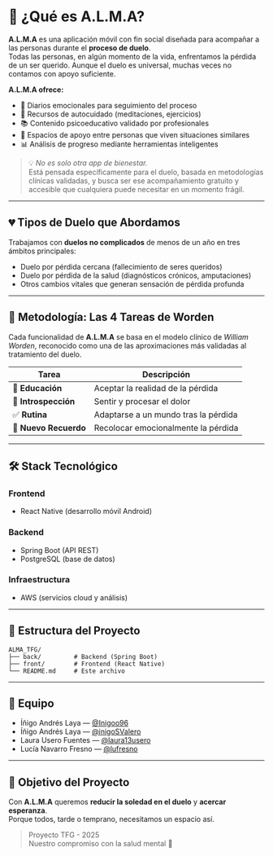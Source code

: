 # 🧠 ¿Qué es A.L.M.A?

**A.L.M.A** es una aplicación móvil con fin social diseñada para acompañar a las personas durante el **proceso de duelo**.  
Todas las personas, en algún momento de la vida, enfrentamos la pérdida de un ser querido. Aunque el duelo es universal, muchas veces no contamos con apoyo suficiente.

**A.L.M.A ofrece:**
- 📔 Diarios emocionales para seguimiento del proceso  
- 🧘 Recursos de autocuidado (meditaciones, ejercicios)  
- 📚 Contenido psicoeducativo validado por profesionales  
- 💬 Espacios de apoyo entre personas que viven situaciones similares  
- 📊 Análisis de progreso mediante herramientas inteligentes

> 💡 *No es solo otra app de bienestar.*  
> Está pensada específicamente para el duelo, basada en metodologías clínicas validadas, y busca ser ese acompañamiento gratuito y accesible que cualquiera puede necesitar en un momento frágil.

---

## 💔 Tipos de Duelo que Abordamos

Trabajamos con **duelos no complicados** de menos de un año en tres ámbitos principales:

- Duelo por pérdida cercana (fallecimiento de seres queridos)  
- Duelo por pérdida de la salud (diagnósticos crónicos, amputaciones)  
- Otros cambios vitales que generan sensación de pérdida profunda  

---

## 🔄 Metodología: Las 4 Tareas de Worden

Cada funcionalidad de **A.L.M.A** se basa en el modelo clínico de *William Worden*, reconocido como una de las aproximaciones más validadas al tratamiento del duelo.

| Tarea | Descripción |
|-------|--------------|
| 📖 **Educación** | Aceptar la realidad de la pérdida |
| 🧭 **Introspección** | Sentir y procesar el dolor |
| ✅ **Rutina** | Adaptarse a un mundo tras la pérdida |
| 💚 **Nuevo Recuerdo** | Recolocar emocionalmente la pérdida |

---

## 🛠️ Stack Tecnológico

### Frontend
- React Native (desarrollo móvil Android)

### Backend
- Spring Boot (API REST)  
- PostgreSQL (base de datos)

### Infraestructura
- AWS (servicios cloud y análisis)

---

## 📁 Estructura del Proyecto

```
ALMA_TFG/
├── back/         # Backend (Spring Boot)
├── front/        # Frontend (React Native)
└── README.md     # Este archivo
```

---

## 👥 Equipo

- Íñigo Andrés Laya — [@Inigoo96](https://github.com/Inigoo96)  
- Íñigo Andrés Laya — [@inigoSValero](https://github.com/inigoSValero)  
- Laura Usero Fuentes — [@laura13usero](https://github.com/laura13usero)  
- Lucía Navarro Fresno — [@lufresno](https://github.com/lufresno)

---

## 🎯 Objetivo del Proyecto

Con **A.L.M.A** queremos **reducir la soledad en el duelo** y **acercar esperanza**.  
Porque todos, tarde o temprano, necesitamos un espacio así.

> Proyecto TFG - 2025  
> Nuestro compromiso con la salud mental 💙